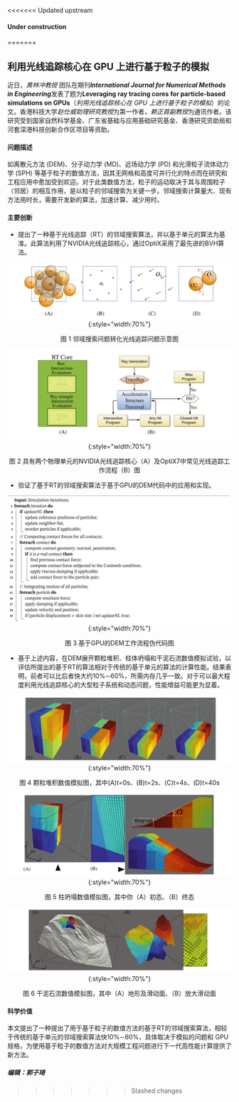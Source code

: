 <<<<<<< Updated upstream
#### Under construction
=======
## 利用光线追踪核心在 GPU 上进行基于粒子的模拟

近日，*黄林冲教授* 团队在期刊***International Journal for Numerical Methods in Engineering***发表了题为**Leveraging ray tracing cores for particle-based simulations on GPUs**（*利用光线追踪核心在 GPU 上进行基于粒子的模拟*）的论文。香港科技大学*赵仕威助理研究教授*为第一作者，*赖正首副教授*为通讯作者。该研究受到国家自然科学基金、广东省基础与应用基础研究基金、香港研究资助局和河套深港科技创新合作区项目等资助。

#### 问题描述

如离散元方法 (DEM)、分子动力学 (MD)、近场动力学 (PD) 和光滑粒子流体动力学 (SPH) 等基于粒子的数值方法，因其无网格和高度可并行化的特点而在研究和工程应用中愈加受到欢迎。对于此类数值方法，粒子的运动取决于其与周围粒子（邻居）的相互作用，是以粒子的邻域搜索为关键一步。邻域搜索计算量大、现有方法用时长，需要开发新的算法，加速计算、减少用时。

#### 主要创新

- 提出了一种基于光线追踪（RT）的邻域搜索算法，并以基于单元的算法为基准。此算法利用了NVIDIA光线追踪核心，通过OptiX采用了最先进的BVH算法。

<center>

![workflow](fig-1.png){:style="width:70%"}

图 1 邻域搜索问题转化光线追踪问题示意图

![workflow](fig-2.png){:style="width:70%"}

图 2 具有两个物理单元的NVIDIA光线追踪核心（A）及OptiX7中常见光线追踪工作流程（B）图

</center>

- 验证了基于RT的邻域搜索算法于基于GPU的DEM代码中的应用和实现。

<center>

![workflow](fig-3.png){:style="width:70%"}

图 3 基于GPU的DEM工作流程伪代码图

</center>

- 基于上述内容，在DEM展开颗粒堆积、柱体坍塌和干泥石流数值模拟试验，以评估所提出的基于RT的算法相对于传统的基于单元的算法的计算性能。结果表明，前者可以比后者快大约10%∼60%，所需内存几乎一致。对于可以最大程度利用光线追踪核心的大型粒子系统和动态问题，性能增益可能更为显着。

<center>

![workflow](fig-4.png){:style="width:70%"}

图 4 颗粒堆积数值模拟图，其中(A)t=0s、(B)t=2s、(C)t=4s、(D)t=40s

![workflow](fig-5.png){:style="width:70%"}

图 5 柱坍塌数值模拟图，其中你（A）初态、（B）终态

![workflow](fig-6.png){:style="width:70%"}

图 6 干泥石流数值模拟图，其中（A）地形及滑动面、（B）放大滑动面

</center>

#### 科学价值

本文提出了一种提出了用于基于粒子的数值方法的基于RT的邻域搜索算法，相较于传统的基于单元的邻域搜索算法快10%∼60%，具体取决于模拟的问题和 GPU 规格，为使用基于粒子的数值方法对大规模工程问题进行下一代高性能计算提供了新方法。

##### 编辑：郭子琦
>>>>>>> Stashed changes
